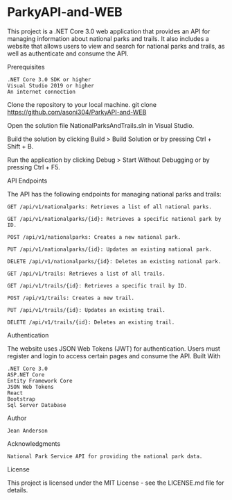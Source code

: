 # ParkyAPI-and-WEB
This project is a .NET Core 3.0 web application that provides an API for managing information about national parks and trails. It also includes a website that allows users to view and search for national parks and trails, as well as authenticate and consume the API.

Prerequisites

    .NET Core 3.0 SDK or higher
    Visual Studio 2019 or higher
    An internet connection
    
 Clone the repository to your local machine.
   git clone https://github.com/asoni304/ParkyAPI-and-WEB

 Open the solution file NationalParksAndTrails.sln in Visual Studio.

 Build the solution by clicking Build > Build Solution or by pressing Ctrl + Shift + B.

 Run the application by clicking Debug > Start Without Debugging or by pressing Ctrl + F5.
 
 API Endpoints

The API has the following endpoints for managing national parks and trails:

    GET /api/v1/nationalparks: Retrieves a list of all national parks.

    GET /api/v1/nationalparks/{id}: Retrieves a specific national park by ID.

    POST /api/v1/nationalparks: Creates a new national park.

    PUT /api/v1/nationalparks/{id}: Updates an existing national park.

    DELETE /api/v1/nationalparks/{id}: Deletes an existing national park.

    GET /api/v1/trails: Retrieves a list of all trails.

    GET /api/v1/trails/{id}: Retrieves a specific trail by ID.

    POST /api/v1/trails: Creates a new trail.

    PUT /api/v1/trails/{id}: Updates an existing trail.

    DELETE /api/v1/trails/{id}: Deletes an existing trail.

Authentication

The website uses JSON Web Tokens (JWT) for authentication. Users must register and login to access certain pages and consume the API.
Built With

    .NET Core 3.0
    ASP.NET Core
    Entity Framework Core
    JSON Web Tokens
    React
    Bootstrap
    Sql Server Database

Author

    Jean Anderson

Acknowledgments

    National Park Service API for providing the national park data.

License

This project is licensed under the MIT License - see the LICENSE.md file for details.

